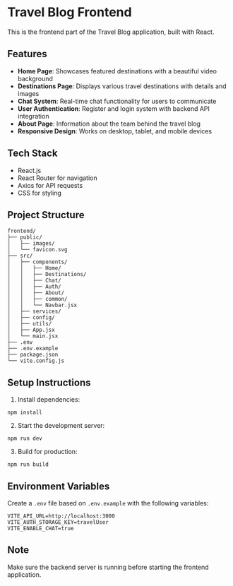 # Travel Blog Frontend

This is the frontend part of the Travel Blog application, built with React.

## Features

- **Home Page**: Showcases featured destinations with a beautiful video background
- **Destinations Page**: Displays various travel destinations with details and images
- **Chat System**: Real-time chat functionality for users to communicate
- **User Authentication**: Register and login system with backend API integration
- **About Page**: Information about the team behind the travel blog
- **Responsive Design**: Works on desktop, tablet, and mobile devices

## Tech Stack

- React.js
- React Router for navigation
- Axios for API requests
- CSS for styling

## Project Structure

```
frontend/
├── public/
│   ├── images/
│   └── favicon.svg
├── src/
│   ├── components/
│   │   ├── Home/
│   │   ├── Destinations/
│   │   ├── Chat/
│   │   ├── Auth/
│   │   ├── About/
│   │   ├── common/
│   │   └── Navbar.jsx
│   ├── services/
│   ├── config/
│   ├── utils/
│   ├── App.jsx
│   └── main.jsx
├── .env
├── .env.example
├── package.json
└── vite.config.js
```

## Setup Instructions

1. Install dependencies:
```
npm install
```

2. Start the development server:
```
npm run dev
```

3. Build for production:
```
npm run build
```

## Environment Variables

Create a `.env` file based on `.env.example` with the following variables:

```
VITE_API_URL=http://localhost:3000
VITE_AUTH_STORAGE_KEY=travelUser
VITE_ENABLE_CHAT=true
```

## Note

Make sure the backend server is running before starting the frontend application.
